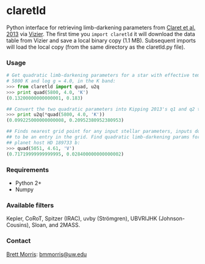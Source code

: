# claretld

Python interface for retrieving limb-darkening parameters from [Claret et al. 2013](http://adsabs.harvard.edu/abs/2013A%26A...552A..16C) via [Vizier](http://vizier.u-strasbg.fr/viz-bin/VizieR-3?-source=J/A%2bA/552/A16/limb1-4).  The first time you `import claretld` it will download the data table from Vizier and save a local binary copy (1.1 MB). Subsequent imports will load the local copy (from the same directory as the claretld.py file).

### Usage

```python
# Get quadratic limb-darkening parameters for a star with effective temperature
# 5800 K and log g = 4.0, in the K band:
>>> from claretld import quad, u2q
>>> print quad(5800, 4.0, 'K')
(0.13200000000000001, 0.183)

## Convert the two quadratic parameters into Kipping 2013's q1 and q2 terms
>>> print u2q(*quad(5800, 4.0, 'K'))
(0.099225000000000008, 0.20952380952380953)

## Finds nearest grid point for any input stellar parameters, inputs don't need
## to be an entry in the grid. Find quadratic limb-darkening params for 
## planet host HD 189733 b:
>>> quad(5051, 4.61, 'V')
(0.71719999999999995, 0.028400000000000002)
```

### Requirements
* Python 2+ 
* Numpy

### Available filters

Kepler, CoRoT, Spitzer (IRAC), uvby (Strömgren), UBVRIJHK (Johnson-Cousins), Sloan, and 2MASS.

### Contact

[Brett Morris](http://staff.washington.edu/bmmorris/): bmmorris@uw.edu
